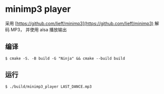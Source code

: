 # minimp3 player

采用 [https://github.com/lieff/minimp3](https://github.com/lieff/minimp3) 解码 MP3， 并使用 alsa 播放输出

## 编译

```shell
$ cmake -S. -B build -G "Ninja" && cmake --build build
```

## 运行
```shell
$ ./build/minimp3_player LAST_DANCE.mp3
```